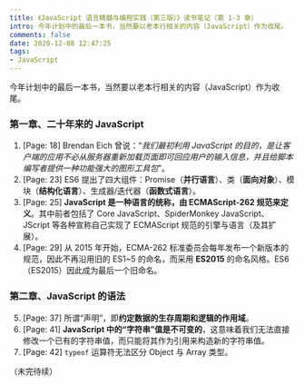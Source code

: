 ```yaml
---
title: 《JavaScript 语言精髓与编程实践（第三版）》读书笔记（第 1-3 章）
intro: 今年计划中的最后一本书，当然要以老本行相关的内容（JavaScript）作为收尾。
comments: false
date: 2020-12-08 12:47:25
tags:
- JavaScript
---
```


今年计划中的最后一本书，当然要以老本行相关的内容（JavaScript）作为收尾。

### 第一章、二十年来的 JavaScript

1. [Page: 18] Brendan Eich 曾说：“*我们最初利用 JavaScript 的目的，是让客户端的应用不必从服务器重新加载页面即可回应用户的输入信息，并且给脚本编写者提供一种功能强大的图形工具包*”。
2. [Page: 23] ES6 提出了四大组件：Promise（**并行语言**）、类（**面向对象**）、模块（**结构化语言**）、生成器/迭代器（**函数式语言**）。
3. [Page: 25] **JavaScript 是一种语言的统称，由 ECMAScript-262 规范来定义**。其中前者包括了 Core JavaScript、SpiderMonkey JavaScript、JScript 等各种宣称自己实现了 ECMAScript 规范的引擎与语言（及其扩展）。
4. [Page: 29] 从 2015 年开始，ECMA-262 标准委员会每年发布一个新版本的规范，因此不再沿用旧的 ES1~5 的命名，而采用 **ES2015** 的命名风格。ES6（ES2015）因此成为最后一个旧命名。

### 第二章、JavaScript 的语法

5. [Page: 37] 所谓“声明”，即**约定数据的生存周期和逻辑的作用域**。
6. [Page: 41] **JavaScript 中的“字符串”值是不可变的**，这意味着我们无法直接修改一个已有的字符串值，而只能将其作为引用来构造新的字符串值。
7. [Page: 42] `typeof` 运算符无法区分 Object 与 Array 类型。

（未完待续）
